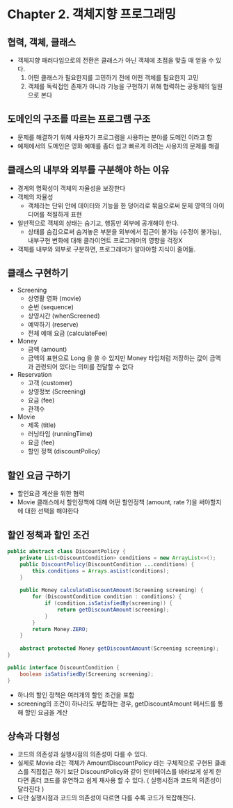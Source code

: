 # Chapter 2. 객체지향 프로그래밍

## 협력, 객체, 클래스
* 객체지향 패러다임으로의 전환은 클래스가 아닌 객체에 초점을 맞출 때 얻을 수 있다.
    1. 어떤 클래스가 필요한지를 고민하기 전에 어떤 객체를 필요한지 고민
    2. 객체를 독릭접인 존재가 아니라 기능을 구현하기 위해 협력하는 공동체의 일원으로 본다

## 도메인의 구조를 따르는 프로그램 구조
 * 문제를 해결하기 위해 사용자가 프로그램을 사용하는 분야를 도메인 이라고 함
 * 예제에서의 도메인은 영화 예매를 좀더 쉽고 빠르게 하려는 사용자의 문제를 해결
 

## 클래스의 내부와 외부를 구분해야 하는 이유
 * 경계의 명확성이 객체의 자율성을 보장한다
 * 객체의 자율성
    * 객체라는 단위 안에 데이터와 기능을 한 덩어리로 묶음으로써 문제 영역의 아이디어를 적절하게 표현
 * 일반적으로 객체의 상태는 숨기고, 행동만 외부에 공개해야 한다.
    * 상태를 숨김으로써 숨겨놓은 부분을 외부에서 접근이 불가능 (수정이 불가능), 내부구현 변화에 대해 클라이언트 프로그래머의 영향을 걱정X
 * 객체를 내부와 외부로 구분하면, 프로그래머가 알아야할 지식이 줄어듦.


## 클래스 구현하기
  * Screening
     * 상영활 영화 (movie)
     * 순번 (sequence) 
     * 상영시간 (whenScreened)
     * 예약하기 (reserve)
     * 전체 예매 요금 (calculateFee)
  * Money
    * 금액 (amount)
    * 금액의 표현으로 Long 을 쓸 수 있지만 Money 타입처럼 저장하는 값이 금액과 관련되어 있다는 의미를 전달할 수 없다
  * Reservation
    * 고객 (customer)
    * 상영정보 (Screening)
    * 요금 (fee)
    * 관객수
  * Movie
    * 제목 (title)
    * 러닝타임 (runningTime)
    * 요금 (fee)
    * 할인 정책 (discountPolicy)
    
    
## 할인 요금 구하기
 * 할인요금 계산을 위한 협력
 * Movie 클래스에서 할인정책에 대해 어떤 할인정책 (amount, rate ?)을 써야할지에 대한 선택을 해야한다
 
## 할인 정책과 할인 조건

~~~java
public abstract class DiscountPolicy {
    private List<DiscountCondition> conditions = new ArrayList<>();
    public DiscountPolicy(DiscountCondition ...conditions) {
        this.conditions = Arrays.asList(conditions);
    }
        
    public Money calculateDiscountAmount(Screening screening) {
        for (DiscountCondition condition : conditions) {
            if (condition.isSatisfiedBy(screening)) {
                return getDiscountAmount(screening);
            }
        }
        return Money.ZERO;
    }
    
    abstract protected Money getDiscountAmount(Screening screening);
}
~~~
~~~java
public interface DiscountCondition {
    boolean isSatisfiedBy(Screening screening);
} 
~~~
* 하나의 할인 정책은 여러개의 할인 조건을 포함
* screening의 조건이 하나라도 부합하는 경우, getDiscountAmount 메서드를 통해 할인 요금을 계산

## 상속과 다형성
 * 코드의 의존성과 실행시점의 의존성이 다를 수 있다.
 * 실제로 Movie 라는 객체가 AmountDiscountPolicy 라는 구체적으로 구현된 클래스를 직접접근 하기 보단 DiscountPolicy와 같이 인터페이스를 바라보게 
 설계 한다면 좀더 코드를 유연하고 쉽게 재사용 할 수 있다. ( 실행시점과 코드의 의존성이 달라진다 )
 * 다만 실행시점과 코드의 의존성이 다르면 다를 수록 코드가 복잡해진다.
